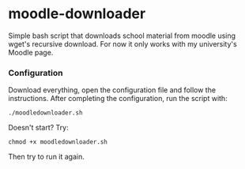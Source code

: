 # moodle-downloader
Simple bash script that downloads school material from moodle using wget's recursive download.
For now it only works with my university's Moodle page.

### Configuration
Download everything, open the configuration file and follow the instructions.
After completing the configuration, run the script with:
```
./moodledownloader.sh
```
Doesn't start? Try:
```
chmod +x moodledownloader.sh
```
Then try to run it again.

